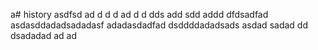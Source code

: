 a# history
asdfsd
ad
d
d
d
ad
d
d
dds
add
sdd
addd
dfdsadfad
asdasddadadsadadasf
adadasdadfad
dsddddadadsads
asdad
sadad
dd
dsadadad
ad
ad
